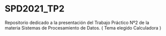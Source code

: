 # SPD2021_TP2
Repositorio dedicado a la presentación del Trabajo Práctico Nº2 de la materia Sistemas de Procesamiento de Datos. ( Tema elegido Calculadora )
